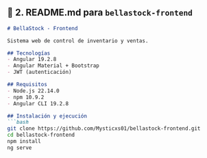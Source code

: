 ## 📄 2. README.md para `bellastock-frontend`

```markdown
# BellaStock - Frontend

Sistema web de control de inventario y ventas.

## Tecnologías
- Angular 19.2.8
- Angular Material + Bootstrap
- JWT (autenticación)

## Requisitos
- Node.js 22.14.0
- npm 10.9.2
- Angular CLI 19.2.8

## Instalación y ejecución
```bash
git clone https://github.com/Mysticxs01/bellastock-frontend.git
cd bellastock-frontend
npm install
ng serve
